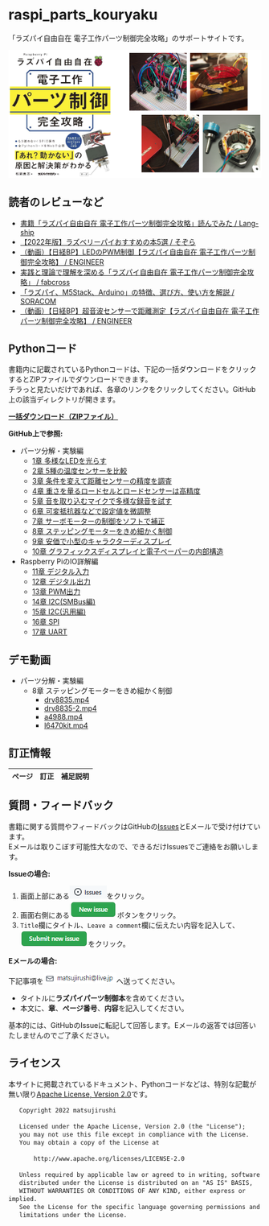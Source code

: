﻿# raspi_parts_kouryaku

「ラズパイ自由自在 電子工作パーツ制御完全攻略」のサポートサイトです。

<img src="media/1.png">

## 読者のレビューなど

* [書籍「ラズパイ自由自在 電子工作パーツ制御完全攻略」読んでみた / Lang-ship](https://lang-ship.com/blog/work/4296111914/)
* [【2022年版】ラズベリーパイおすすめの本5選 / そぞら](https://sozorablog.com/raspberrypi_book/)
* [（動画）【日経BP】LEDのPWM制御【ラズパイ自由自在 電子工作パーツ制御完全攻略】 / ENGINEER](https://youtu.be/LQ05ZXQ2hts)
* [実践と理論で理解を深める「ラズパイ自由自在 電子工作パーツ制御完全攻略」 / fabcross](https://fabcross.jp/news/2022/20220330_nikkeibp_hintbook.html)
* [「ラズパイ、M5Stack、Arduino」の特徴、選び方、使い方を解説 / SORACOM](https://blog.soracom.com/ja-jp/2022/04/06/soracom-device-meetup-8-report/)
* [（動画）【日経BP】超音波センサーで距離測定【ラズパイ自由自在 電子工作パーツ制御完全攻略】 / ENGINEER](https://youtu.be/jVhOONuaRuU)

## Pythonコード

書籍内に記載されているPythonコードは、下記の一括ダウンロードをクリックするとZIPファイルでダウンロードできます。  
チラっと見たいだけであれば、各章のリンクをクリックしてください。GitHub上の該当ディレクトリが開きます。

**[一括ダウンロード（ZIPファイル）](https://github.com/matsujirushi/raspi_parts_kouryaku/archive/refs/heads/master.zip)**

**GitHub上で参照:**

* パーツ分解・実験編
  * [1章 多様なLEDを光らす](python/01)
  * [2章 5種の温度センサーを比較](python/02)
  * [3章 条件を変えて距離センサーの精度を調査](python/03)
  * [4章 重さを量るロードセルとロードセンサーは高精度](python/04)
  * [5章 音を取り込むマイクで多様な録音を試す](python/05)
  * [6章 可変抵抗器などで設定値を微調整](python/06)
  * [7章 サーボモーターの制御をソフトで補正](python/07)
  * [8章 ステッピングモーターをきめ細かく制御](python/08)
  * [9章 安価で小型のキャラクターディスプレイ](python/09)
  * [10章 グラフィックスディスプレイと電子ペーパーの内部構造](python/10)
* Raspberry PiのIO詳解編
  * [11章 デジタル入力](python/11)
  * [12章 デジタル出力](python/12)
  * [13章 PWM出力](python/13)
  * [14章 I2C(SMBus編)](python/14)
  * [15章 I2C(汎用編)](python/15)
  * [16章 SPI](python/16)
  * [17章 UART](python/17)

## デモ動画

* パーツ分解・実験編
  * 8章 ステッピングモーターをきめ細かく制御
    * [drv8835.mp4](https://youtu.be/fRgU5spVdbM)
    * [drv8835-2.mp4](https://youtu.be/qHraBlnQ2mE)
    * [a4988.mp4](https://youtu.be/PEcUD3OVFoM)
    * [l6470kit.mp4](https://youtu.be/wRkT1fEBPMc)

## 訂正情報

|ページ|訂正|補足説明|
|:--|:--|:--|

## 質問・フィードバック

書籍に関する質問やフィードバックはGitHubの[Issues](https://github.com/matsujirushi/raspi_parts_kouryaku/issues)とEメールで受け付けています。  
Eメールは取りこぼす可能性大なので、できるだけIssuesでご連絡をお願いします。

**Issueの場合:**

1. 画面上部にある![2](media/2.png)をクリック。
2. 画面右側にある![File](media/3.png)ボタンをクリック。
3. `Title`欄にタイトル、`Leave a comment`欄に伝えたい内容を記入して、![4](media/4.png)をクリック。

**Eメールの場合:**

下記事項を![5](media/5.png)へ送ってください。

* タイトルに**ラズパイパーツ制御本**を含めてください。
* 本文に、**章**、**ページ番号**、**内容**を記入してください。

基本的には、GitHubのIssueに転記して回答します。Eメールの返答では回答いたしませんのでご了承ください。

## ライセンス

本サイトに掲載されているドキュメント、Pythonコードなどは、特別な記載が無い限り[Apache License, Version 2.0](LICENSE.txt)です。

```
   Copyright 2022 matsujirushi

   Licensed under the Apache License, Version 2.0 (the "License");
   you may not use this file except in compliance with the License.
   You may obtain a copy of the License at

       http://www.apache.org/licenses/LICENSE-2.0

   Unless required by applicable law or agreed to in writing, software
   distributed under the License is distributed on an "AS IS" BASIS,
   WITHOUT WARRANTIES OR CONDITIONS OF ANY KIND, either express or implied.
   See the License for the specific language governing permissions and
   limitations under the License.
```